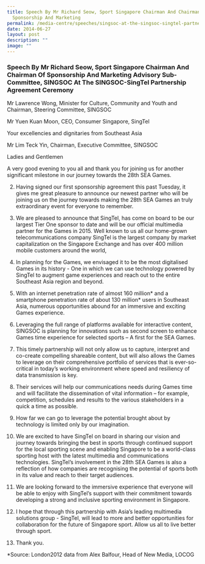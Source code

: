 ```yaml
---
title: Speech By Mr Richard Seow, Sport Singapore Chairman And Chairman Of
  Sponsorship And Marketing
permalink: /media-centre/speeches/singsoc-at-the-singsoc-singtel-partnership-agreement-ceremony/
date: 2014-06-27
layout: post
description: ""
image: ""
---
```

### **Speech By Mr Richard Seow, Sport Singapore Chairman And Chairman Of Sponsorship And Marketing Advisory Sub-Committee, SINGSOC At The SINGSOC-SingTel Partnership Agreement Ceremony**

Mr Lawrence Wong, Minister for Culture, Community and Youth and Chairman, Steering Committee, SINGSOC

Mr Yuen Kuan Moon, CEO, Consumer Singapore, SingTel

Your excellencies and dignitaries from Southeast Asia

Mr Lim Teck Yin, Chairman, Executive Committee, SINGSOC

Ladies and Gentlemen

A very good evening to you all and thank you for joining us for another significant milestone in our journey towards the 28th SEA Games.

2. Having signed our first sponsorship agreement this past Tuesday, it gives me great pleasure to announce our newest partner who will be joining us on the journey towards making the 28th SEA Games an truly extraordinary event for everyone to remember. 

3. We are pleased to announce that SingTel, has come on board to be our largest Tier One sponsor to date and will be our official multimedia partner for the Games in 2015. Well known to us all our home-grown telecommunications company SingTel is the largest company by market capitalization on the Singapore Exchange and has over 400 million mobile customers around the world,

4. In planning for the Games, we envisaged it to be the most digitalised Games in its history - One in which we can use technology powered by SingTel to augment game experiences and reach out to the entire Southeast Asia region and beyond. 

5. With an internet penetration rate of almost 160 million* and a smartphone penetration rate of about 130 million* users in Southeast Asia, numerous opportunities abound for an immersive and exciting Games experience.

6. Leveraging the full range of platforms available for interactive content, SINGSOC is planning for innovations such as second screen to enhance Games time experience for selected sports – A first for the SEA Games. 

7. This timely partnership will not only allow us to capture, interpret and co-create compelling shareable content, but will also allows the Games to leverage on their comprehensive portfolio of services that is ever-so-critical in today’s working environment where speed and resiliency of data transmission is key. 

8. Their services will help our communications needs during Games time and will facilitate the dissemination of vital information – for example, competition, schedules and results to the various stakeholders in a quick a time as possible. 

9. How far we can go to leverage the potential brought about by technology is limited only by our imagination. 

10. We are excited to have SingTel on board in sharing our vision and journey towards bringing the best in sports through continued support for the local sporting scene and enabling Singapore to be a world-class sporting host with the latest multimedia and communications technologies. SingTel’s involvement in the 28th SEA Games is also a reflection of how companies are recognising the potential of sports both in its value and reach to their target audiences. 

11. We are looking forward to the immersive experience that everyone will be able to enjoy with SingTel’s support with their commitment towards developing a strong and inclusive sporting environment in Singapore. 

12. I hope that through this partnership with Asia’s leading multimedia solutions group - SingTel, will lead to more and better opportunities for collaboration for the future of Singapore sport. Allow us all to live better through sport.

13. Thank you.

*Source: London2012 data from Alex Balfour, Head of New Media, LOCOG